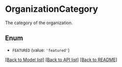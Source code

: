 # OrganizationCategory

The category of the organization.

## Enum

- `FEATURED` (value: `'featured'`)

[[Back to Model list]](../README.md#documentation-for-models) [[Back to API list]](../README.md#documentation-for-api-endpoints) [[Back to README]](../README.md)
